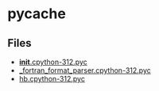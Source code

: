 # __pycache__

## Files

- [__init__.cpython-312.pyc](__init__.cpython-312.pyc)
- [_fortran_format_parser.cpython-312.pyc](_fortran_format_parser.cpython-312.pyc)
- [hb.cpython-312.pyc](hb.cpython-312.pyc)
